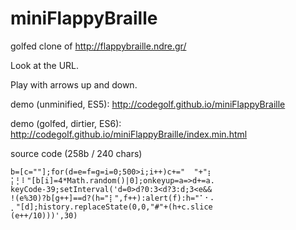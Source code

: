 ﻿# miniFlappyBraille

golfed clone of http://flappybraille.ndre.gr/

Look at the URL.

Play with arrows up and down. 

demo (unminified, ES5): http://codegolf.github.io/miniFlappyBraille

demo (golfed, dirtier, ES6): http://codegolf.github.io/miniFlappyBraille/index.min.html

source code (258b / 240 chars)

````
b=[c=""];for(d=e=f=g=i=0;500>i;i++)c+="  "+"⡆
⡅⡃⠇"[b[i]=4*Math.random()|0];onkeyup=a=>d+=a.
keyCode-39;setInterval('d=0>d?0:3<d?3:d;3<e&&
!(e%30)?b[g++]==d?(h="⡇",f++):alert(f):h="⠁⠂⠄
⡀"[d];history.replaceState(0,0,"#"+(h+c.slice
(e++/10)))',30)
````
